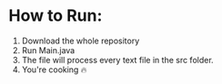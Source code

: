 # How to Run:
1. Download the whole repository
2. Run Main.java
3. The file will process every text file in the src folder.
4. You're cooking 🔥
